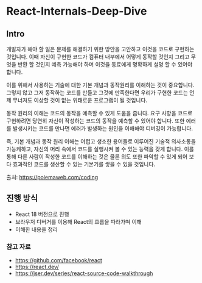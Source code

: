# React-Internals-Deep-Dive
## Intro
개발자가 해야 할 일은 문제를 해결하기 위한 방안을 고안하고 이것을 코드로 구현하는 것입니다. 이때 자신이 구현한 코드가 컴퓨터 내부에서 어떻게 동작할 것인지 그리고 무엇을 반환 할 것인지 예측 가능해야 하며 이것을 동료에게 명확하게 설명 할 수 있어야 합니다.

이를 위해서 사용하는 기술에 대한 기본 개념과 동작원리를 이해하는 것이 중요합니다. 그렇지 않고 그저 동작하는 코드를 만들고 그것에 만족한다면 우리가 구현한 코드는 언제 무너져도 이상할 것이 없는 위태로운 프로그램이 될 것입니다.

동작 원리의 이해는 코드의 동작을 예측할 수 있게 도움을 줍니다. 요구 사항을 코드로 구현하려면 당연히 자신이 작성하는 코드의 동작을 예측할 수 있어야 합니다. 또한 에러를 발생시키는 코드를 만나면 에러가 발생하는 원인을 이해해야 디버깅이 가능합니다.

즉, 기본 개념과 동작 원리 이해는 어렵고 생소한 용어들로 이루어진 기술적 의사소통을 가능케하고, 자신의 머리 속에서 코드를 실행시켜 볼 수 있는 능력을 갖게 합니다. 이를 통해 다른 사람이 작성한 코드를 이해하는 것은 물론 의도 또한 파악할 수 있게 되어 보다 효과적인 코드를 생산할 수 있는 기본기를 쌓을 수 있을 것입니다.

출처: https://poiemaweb.com/coding

## 진행 방식
- React 18 버전으로 진행
- 브라우저 디버거를 이용해 React의 흐름을 따라가며 이해
- 이해한 내용을 정리
  
### 참고 자료
- https://github.com/facebook/react
- https://react.dev/
- https://jser.dev/series/react-source-code-walkthrough
